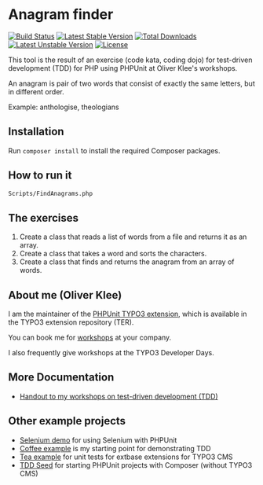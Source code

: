 # Anagram finder

[![Build Status](https://travis-ci.org/oliverklee/anagram-finder.svg?branch=master)](https://travis-ci.org/oliverklee/anagram-finder)
[![Latest Stable Version](https://poser.pugx.org/oliverklee/anagram-finder/v/stable.svg)](https://packagist.org/packages/oliverklee/anagram-finder)
[![Total Downloads](https://poser.pugx.org/oliverklee/anagram-finder/downloads.svg)](https://packagist.org/packages/oliverklee/anagram-finder)
[![Latest Unstable Version](https://poser.pugx.org/oliverklee/anagram-finder/v/unstable.svg)](https://packagist.org/packages/oliverklee/anagram-finder)
[![License](https://poser.pugx.org/oliverklee/anagram-finder/license.svg)](https://packagist.org/packages/oliverklee/anagram-finder)

This tool is the result of an exercise (code kata, coding dojo) for test-driven
development (TDD) for PHP using PHPUnit at Oliver Klee's workshops.

An anagram is pair of two words that consist of exactly the same letters, but
in different order.

Example: anthologise, theologians

## Installation

Run `composer install` to install the required Composer packages.

## How to run it

```bash
Scripts/FindAnagrams.php
```

## The exercises

1. Create a class that reads a list of words from a file and returns it as an array.
2. Create a class that takes a word and sorts the characters.
3. Create a class that finds and returns the anagram from an array of words.

## About me (Oliver Klee)

I am the maintainer of the
[PHPUnit TYPO3 extension](http://typo3.org/extensions/repository/view/phpunit),
which is available in the TYPO3 extension repository (TER).

You can book me for
[workshops](https://www.oliverklee.de/workshops/workshops.html)
at your company.

I also frequently give workshops at the TYPO3 Developer Days.

## More Documentation

* [Handout to my workshops on test-driven development (TDD)](https://github.com/oliverklee/tdd-reader)

## Other example projects

* [Selenium demo](https://github.com/oliverklee/selenium-demo)
  for using Selenium with PHPUnit
* [Coffee example](https://github.com/oliverklee/coffee)
  is my starting point for demonstrating TDD
* [Tea example](https://github.com/oliverklee/ext_tea)
  for unit tests for extbase extensions for TYPO3 CMS
* [TDD Seed](https://github.com/oliverklee/tdd-seed)
  for starting PHPUnit projects with Composer (without TYPO3 CMS)
